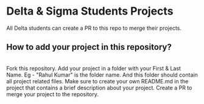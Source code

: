 # Delta & Sigma Students Projects 
All Delta students can create a PR to this repo to merge their projects.

## How to add your project in this repository?
<br>
Fork this repository.
Add your project in a folder with your First & Last Name.
Eg - "Rahul Kumar" is the folder name. And this folder should contain all project related files.
Make sure to create your own README.md in the project that contains a brief description about your project.
Create a PR to merge your project to the repository.
